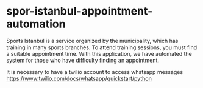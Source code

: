 # spor-istanbul-appointment-automation

Sports Istanbul is a service organized by the municipality, which has training in many sports branches. To attend training sessions, you must find a suitable appointment time. With this application, we have automated the system for those who have difficulty finding an appointment.

It is necessary to have a twilio account to access whatsapp messages
https://www.twilio.com/docs/whatsapp/quickstart/python

